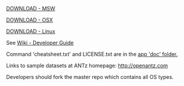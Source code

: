 <a href="https://github.com/openantz/antz/archive/master.zip">DOWNLOAD - MSW</a>

<a href="https://github.com/openantz/antz/archive/osx.zip">DOWNLOAD - OSX</a>

<a href="https://github.com/openantz/antz/archive/linux.zip">DOWNLOAD - Linux</a>

See <a href="https://github.com/openantz/antz/wiki">Wiki - Developer Guide</a>

Command 'cheatsheet.txt' and LICENSE.txt are in the <a href="https://github.com/openantz/antz/tree/master/doc">app 'doc' folder.</a>

Links to sample datasets at ANTz homepage: <a href="http://openantz.com/links.html">http://openantz.com</a>

Developers should fork the master repo which contains all OS types.
